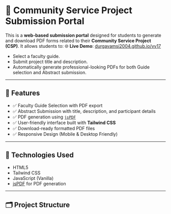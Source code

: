 # 📄 Community Service Project Submission Portal

This is a **web-based submission portal** designed for students to generate and download PDF forms related to their **Community Service Project (CSP)**. It allows students to:
🌐 **Live Demo**: [durgavamsi2004.github.io/vv17](https://durgavamsi2004.github.io/vv17/)

- Select a faculty guide.
- Submit project title and description.
- Automatically generate professional-looking PDFs for both Guide selection and Abstract submission.

---

## 🔧 Features

- ✅ Faculty Guide Selection with PDF export  
- ✅ Abstract Submission with title, description, and participant details  
- ✅ PDF generation using [`jsPDF`](https://github.com/parallax/jsPDF)  
- ✅ User-friendly interface built with **Tailwind CSS**  
- ✅ Download-ready formatted PDF files  
- ✅ Responsive Design (Mobile & Desktop Friendly)

---

## 🧪 Technologies Used

- HTML5  
- Tailwind CSS  
- JavaScript (Vanilla)  
- [jsPDF](https://github.com/parallax/jsPDF) for PDF generation  

---

## 🗂️ Project Structure

